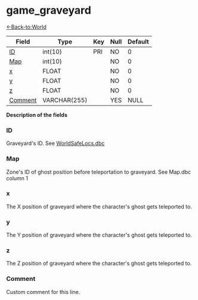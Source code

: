 # game_graveyard

[<-Back-to:World](database-world.md)

| Field                       | Type         |  Key | Null | Default |
|-----------------------------|--------------|------|------|---------|
| [ID](#ID)                   | int(10)      |  PRI | NO   | 0       |
| [Map](#Map)                 | int(10)      |      | NO   | 0       |
| [x](#x)                     | FLOAT        |      | NO   | 0       |
| [y](#y)                     | FLOAT        |      | NO   | 0       |
| [z](#z)                     | FLOAT        |      | NO   | 0       |
| [Comment](#Comment)         | VARCHAR(255) |      | YES  | NULL    |

**Description of the fields**

### ID
Graveyard's ID. See [WorldSafeLocs.dbc](WorldSafelocs)

### Map
Zone's ID of ghost position before teleportation to graveyard. See Map.dbc column 1

### x

The X position of graveyard where the character's ghost gets teleported to.

### y

The Y position of graveyard where the character's ghost gets teleported to.

### z

The Z position of graveyard where the character's ghost gets teleported to.

### Comment

Custom comment for this line.

